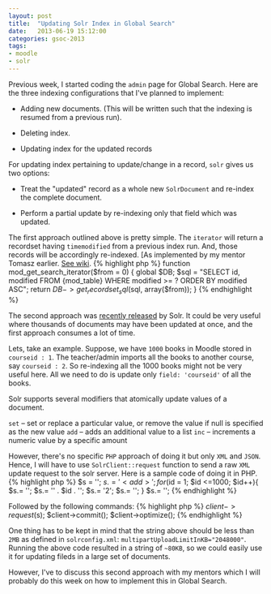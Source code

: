 ```yaml
---
layout: post
title:  "Updating Solr Index in Global Search"
date:   2013-06-19 15:12:00
categories: gsoc-2013
tags: 
- moodle
- solr
---
```

Previous week, I started coding the <code>admin</code> page for Global Search. Here are the three indexing configurations that I've planned to implement: 

- Adding new documents. (This will be written such that the indexing is resumed from a previous run).

- Deleting index.  

- Updating index for the updated records

For updating index pertaining to update/change in a record, <code>solr</code> gives us two options:

- Treat the "updated" record as a whole new <code>SolrDocument</code> and re-index the complete document.

- Perform a partial update by re-indexing only that field which was updated.

The first approach outlined above is pretty simple. The <code>iterator</code> will return a recordset having <code>timemodified</code> from a previous index run. And, those records will be accordingly re-indexed. [As implemented by my mentor Tomasz earlier. [See wiki][wiki].
{% highlight php %}
function mod_get_search_iterator($from = 0) {
  global $DB;
  $sql = "SELECT id, modified FROM {mod_table} WHERE modified >= ? ORDER BY modified ASC";
  return $DB->get_recordset_sql($sql, array($from));
}
{% endhighlight %}

The second approach was [recently released][solr-pl] by Solr. It could be very useful where thousands of documents may have been updated at once, and the first approach consumes a lot of time.

Lets, take an example. Suppose, we have <code>1000</code> books in Moodle stored in <code>courseid : 1</code>. The teacher/admin imports all the books to another course, say <code>courseid : 2</code>. So re-indexing all the 1000 books might not be very useful here. All we need to do is update only <code>field: 'courseid'</code> of all the books.

Solr supports several modifiers that atomically update values of a document.

<code>set</code> – set or replace a particular value, or remove the value if null is specified as the new value
<code>add</code> – adds an additional value to a list
<code>inc</code> – increments a numeric value by a specific amount

However, there's no specific <code>PHP</code> approach of doing it but only <code>XML</code> and <code>JSON</code>.
Hence, I will have to use <code>SolrClient::request</code> function to send a raw <code>XML</code> update request to the solr server. Here is a sample code of doing it in PHP.
{% highlight php %}
$s = '';
$s.= '<add>';
for ($id = 1; $id <=1000; $id++){
	$s.= '<doc>';
	$s.= '<field name="id">' . $id . '</field>';
	$s.= '<field name="courseid" update="set">2</field>';
	$s.= '</doc>';
}
$s.= '</add>';
{% endhighlight %}

Followed by the following commands:
{% highlight php %}
$client->request($s);
$client->commit();
$client->optimize();
{% endhighlight %}


One thing has to be kept in mind that the string above should be less than <code>2MB</code> as defined in <code>solrconfig.xml</code>:
<code>multipartUploadLimitInKB="2048000"</code>. Running the above code resulted in a string of <code>~80KB</code>, so we could easily use it for updating fileds in a large set of documents.

However, I've to discuss this second approach with my mentors which I will probably do this week on how to implement this in Global Search.

[wiki]: http://docs.moodle.org/dev/Global_Search#mod_get_search_iterator.28.24from.3D0.29
[solr-pl]: http://solr.pl/en/2012/07/09/solr-4-0-partial-documents-update/